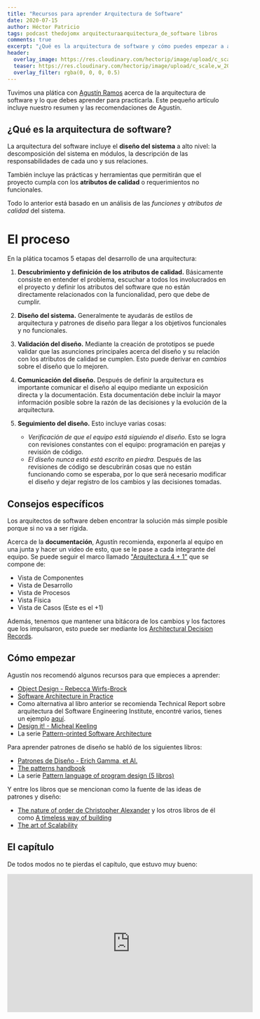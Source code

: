 ```yaml
---
title: "Recursos para aprender Arquitectura de Software"
date: 2020-07-15
author: Héctor Patricio
tags: podcast thedojomx arquitecturaarquitectura_de_software libros
comments: true
excerpt: "¿Qué es la arquitectura de software y cómo puedes empezar a aprenderla? Aquí te damos un resumen de una plática muy interesante que tuvimos."
header:
  overlay_image: https://res.cloudinary.com/hectorip/image/upload/c_scale,w_1400/v1594271692/EC077014-9C45-4FCA-A0BA-7CB7B0D25FAB_l9gvh7.jpg
  teaser: https://res.cloudinary.com/hectorip/image/upload/c_scale,w_200/v1594271692/EC077014-9C45-4FCA-A0BA-7CB7B0D25FAB_l9gvh7.jpg
  overlay_filter: rgba(0, 0, 0, 0.5)
---
```


Tuvimos una plática con [Agustín Ramos](https://twitter.com/machinesareus) acerca de la arquitectura de software y lo que debes aprender para practicarla. Este pequeño artículo incluye nuestro resumen y las recomendaciones de Agustín.

## ¿Qué es la arquitectura de software?

La arquitectura del software incluye el **diseño del sistema** a alto nivel: la descomposición del sistema en módulos, la descripción de las responsabilidades de cada uno y sus relaciones.

También incluye las prácticas y herramientas que permitirán que el proyecto cumpla con los **atributos de calidad** o requerimientos no funcionales.

Todo lo anterior está basado en un análisis de las _funciones_ y _atributos de calidad_ del sistema.

# El proceso

En la plática tocamos 5 etapas del desarrollo de una arquitectura:

1. **Descubrimiento y definición de los atributos de calidad.** Básicamente consiste en entender el problema, escuchar a todos los involucrados en el proyecto y definir los atributos del software que no están directamente relacionados con la funcionalidad, pero que debe de cumplir.

2. **Diseño del sistema.** Generalmente te ayudarás de estilos de arquitectura y patrones de diseño para llegar a los objetivos funcionales y no funcionales.

3. **Validación del diseño.** Mediante la creación de prototipos se puede validar que las asunciones principales acerca del diseño y su relación con los atributos de calidad se cumplen. Esto puede derivar en _cambios_ sobre el diseño que lo mejoren.

4. **Comunicación del diseño.** Después de definir la arquitectura es importante comunicar el diseño al equipo mediante un exposición directa y la documentación. Esta documentación debe incluir la mayor información posible sobre la razón de las decisiones y la evolución de la arquitectura.

5. **Seguimiento del diseño.** Esto incluye varias cosas:
    * _Verificación de que el equipo está siguiendo el diseño._ Esto se logra con revisiones constantes con el equipo: programación en parejas y revisión de código.
    * _El diseño nunca está está escrito en piedra_. Después de las revisiones de código se descubrirán cosas que no están funcionando como se esperaba, por lo que será necesario modificar el diseño y dejar registro de los cambios y las decisiones tomadas.

## Consejos específicos

Los arquitectos de software deben encontrar la solución más simple posible porque si no va a ser rígida.

Acerca de la **documentación**, Agustín recomienda, exponerla al equipo en una junta y hacer un video de esto, que se le pase a cada integrante del equipo. Se puede seguir el marco llamado ["Arquitectura 4 + 1"](https://www.cs.ubc.ca/~gregor/teaching/papers/4+1view-architecture.pdf) que se compone de:

* Vista de Componentes
* Vista de Desarrollo
* Vista de Procesos
* Vista Física
* Vista de Casos (Este es el +1)

Además, tenemos que mantener una bitácora de los cambios y los factores que los impulsaron, esto puede ser mediante los [Architectural Decision Records](https://adr.github.io/).

## Cómo empezar

Agustín nos recomendó algunos recursos para que empieces a aprender:

- [Object Design - Rebecca Wirfs-Brock](https://www.goodreads.com/book/show/179204.Object_Design?from_search=true&from_srp=true&qid=3yFmpRp03n&rank=6)
- [Software Architecture in Practice](https://www.goodreads.com/book/show/70143.Software_Architecture_in_Practice?from_search=true&from_srp=true&qid=mnXRSoVML7&rank=1)
- Como alternativa al libro anterior  se recomienda Technical Report sobre arquitectura del Software Engineering Institute, encontré varios, tienes un ejemplo [aquí](https://pure.au.dk/portal/files/20484966/tech-report-5.pdf).
- [Design it! - Micheal Keeling](https://pragprog.com/titles/mkdsa/)
- La serie [Pattern-orinted Software Architecture]()


Para aprender patrones de diseño se habló de los siguientes libros:

- [Patrones de Diseño - Erich Gamma, et Al.](https://www.amazon.com.mx/dp/0201633612?tag=amz-mkt-chr-mx-20&ascsubtag=1ba00-01000-a0087-mac00-other-nomod-mx000-pcomp-feature-scomp-wm-5&ref=aa_scomp)
- [The patterns handbook](https://www.amazon.com/Patterns-Handbook-Techniques-Strategies-Applications/dp/0521648181)
- La serie [Pattern language of program design (5 libros)](https://www.amazon.com.mx/Pattern-Languages-Program-Design-Coplien/dp/0201607344/ref=sr_1_3?dchild=1&keywords=Pattern+Languages+of+Program+Design&qid=1594823984&s=books&sr=1-3)

Y entre los libros que se mencionan como la fuente de las ideas de patrones y diseño:

- [The nature of order de Christopher Alexander](https://www.amazon.com.mx/Phenomenon-Life-Building-Nature-Universe/dp/0972652914/ref=pd_sim_14_1/132-2199838-9714154?_encoding=UTF8&pd_rd_i=0972652914&pd_rd_r=43c91cc2-6447-4629-a6d7-fb29dc8fd2d7&pd_rd_w=gNuac&pd_rd_wg=g8gOe&pf_rd_p=a62f455d-612d-4136-9fd7-44067fe2cd11&pf_rd_r=86FX03JZ655BENFVMSC0&psc=1&refRID=86FX03JZ655BENFVMSC0) y los otros libros de él como [A timeless way of building](https://www.amazon.com.mx/Professor-Department-Architecture-Christopher-Alexander/dp/0195024028/ref=pd_sim_14_3/132-2199838-9714154?_encoding=UTF8&pd_rd_i=0195024028&pd_rd_r=c4dd6dad-be5f-4a11-a037-a4ecd8f56915&pd_rd_w=CYjKZ&pd_rd_wg=x61DA&pf_rd_p=a62f455d-612d-4136-9fd7-44067fe2cd11&pf_rd_r=JWAJ48WRNHYPDZ8RC2R1&psc=1&refRID=JWAJ48WRNHYPDZ8RC2R1)
- [The art of Scalability](https://www.amazon.com.mx/Art-Scalability-Architecture-Organizations-Enterprise/dp/0134032802/ref=sr_1_1?__mk_es_MX=%C3%85M%C3%85%C5%BD%C3%95%C3%91&dchild=1&keywords=the+art+of+scalability&qid=1594824264&s=books&sr=1-1)

## El capítulo

De todos modos no te pierdas el capítulo, que estuvo muy bueno:

<iframe width="560" height="315" src="https://www.youtube.com/embed/vfu5PsSH7us" frameborder="0" allow="accelerometer; autoplay; encrypted-media; gyroscope; picture-in-picture" allowfullscreen></iframe>

